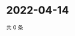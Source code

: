 # 2022-04-14

共 0 条

<!-- BEGIN WEIBO -->
<!-- 最后更新时间 Thu Apr 14 2022 15:15:55 GMT+0800 (China Standard Time) -->

<!-- END WEIBO -->

